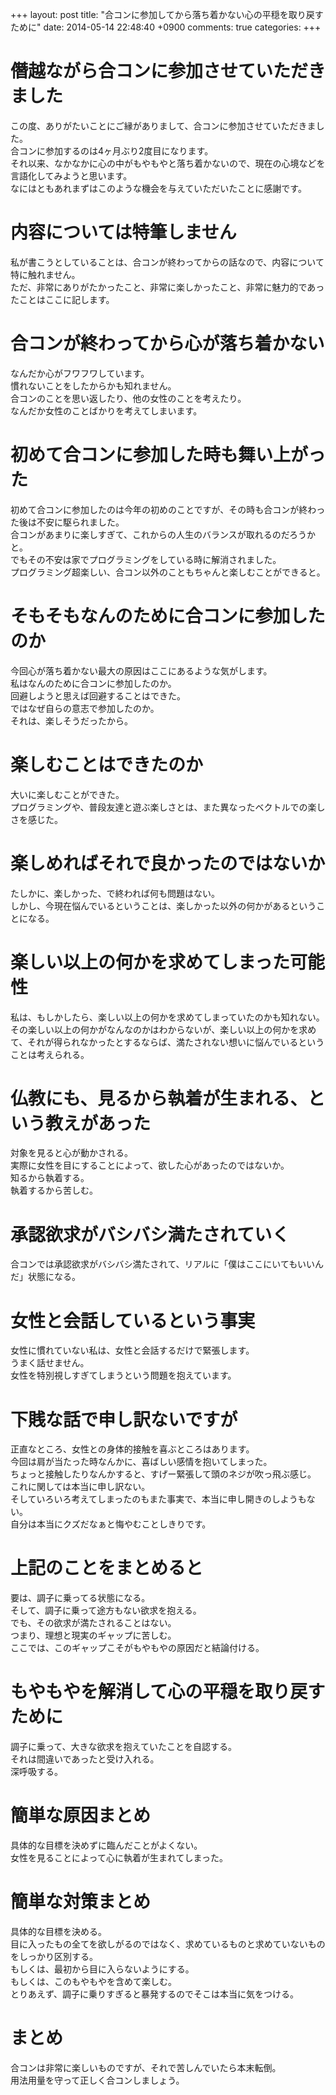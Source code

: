 +++
layout: post
title: "合コンに参加してから落ち着かない心の平穏を取り戻すために"
date: 2014-05-14 22:48:40 +0900
comments: true
categories: 
+++

# 僭越ながら合コンに参加させていただきました
この度、ありがたいことにご縁がありまして、合コンに参加させていただきました。  
合コンに参加するのは4ヶ月ぶり2度目になります。  
それ以来、なかなかに心の中がもやもやと落ち着かないので、現在の心境などを言語化してみようと思います。  
なにはともあれまずはこのような機会を与えていただいたことに感謝です。

# 内容については特筆しません
私が書こうとしていることは、合コンが終わってからの話なので、内容について特に触れません。  
ただ、非常にありがたかったこと、非常に楽しかったこと、非常に魅力的であったことはここに記します。

# 合コンが終わってから心が落ち着かない
なんだか心がフワフワしています。  
慣れないことをしたからかも知れません。  
合コンのことを思い返したり、他の女性のことを考えたり。  
なんだか女性のことばかりを考えてしまいます。

# 初めて合コンに参加した時も舞い上がった
初めて合コンに参加したのは今年の初めのことですが、その時も合コンが終わった後は不安に駆られました。  
合コンがあまりに楽しすぎて、これからの人生のバランスが取れるのだろうかと。  
でもその不安は家でプログラミングをしている時に解消されました。  
プログラミング超楽しい、合コン以外のこともちゃんと楽しむことができると。

# そもそもなんのために合コンに参加したのか
今回心が落ち着かない最大の原因はここにあるような気がします。  
私はなんのために合コンに参加したのか。  
回避しようと思えば回避することはできた。  
ではなぜ自らの意志で参加したのか。  
それは、楽しそうだったから。

# 楽しむことはできたのか
大いに楽しむことができた。  
プログラミングや、普段友達と遊ぶ楽しさとは、また異なったベクトルでの楽しさを感じた。

# 楽しめればそれで良かったのではないか
たしかに、楽しかった、で終われば何も問題はない。  
しかし、今現在悩んでいるということは、楽しかった以外の何かがあるということになる。

# 楽しい以上の何かを求めてしまった可能性
私は、もしかしたら、楽しい以上の何かを求めてしまっていたのかも知れない。  
その楽しい以上の何かがなんなのかはわからないが、楽しい以上の何かを求めて、それが得られなかったとするならば、満たされない想いに悩んでいるということは考えられる。

# 仏教にも、見るから執着が生まれる、という教えがあった
対象を見ると心が動かされる。  
実際に女性を目にすることによって、欲した心があったのではないか。  
知るから執着する。  
執着するから苦しむ。

# 承認欲求がバシバシ満たされていく
合コンでは承認欲求がバシバシ満たされて、リアルに「僕はここにいてもいいんだ」状態になる。

# 女性と会話しているという事実
女性に慣れていない私は、女性と会話するだけで緊張します。  
うまく話せません。  
女性を特別視しすぎてしまうという問題を抱えています。

# 下賎な話で申し訳ないですが
正直なところ、女性との身体的接触を喜ぶところはあります。  
今回は肩が当たった時なんかに、喜ばしい感情を抱いてしまった。  
ちょっと接触したりなんかすると、すげー緊張して頭のネジが吹っ飛ぶ感じ。  
これに関しては本当に申し訳ない。  
そしていろいろ考えてしまったのもまた事実で、本当に申し開きのしようもない。  
自分は本当にクズだなぁと悔やむことしきりです。

# 上記のことをまとめると
要は、調子に乗ってる状態になる。  
そして、調子に乗って途方もない欲求を抱える。  
でも、その欲求が満たされることはない。  
つまり、理想と現実のギャップに苦しむ。  
ここでは、このギャップこそがもやもやの原因だと結論付ける。

# もやもやを解消して心の平穏を取り戻すために
調子に乗って、大きな欲求を抱えていたことを自認する。  
それは間違いであったと受け入れる。  
深呼吸する。

# 簡単な原因まとめ
具体的な目標を決めずに臨んだことがよくない。  
女性を見ることによって心に執着が生まれてしまった。

# 簡単な対策まとめ
具体的な目標を決める。  
目に入ったもの全てを欲しがるのではなく、求めているものと求めていないものをしっかり区別する。  
もしくは、最初から目に入らないようにする。  
もしくは、このもやもやを含めて楽しむ。  
とりあえず、調子に乗りすぎると暴発するのでそこは本当に気をつける。

# まとめ
合コンは非常に楽しいものですが、それで苦しんでいたら本末転倒。  
用法用量を守って正しく合コンしましょう。

